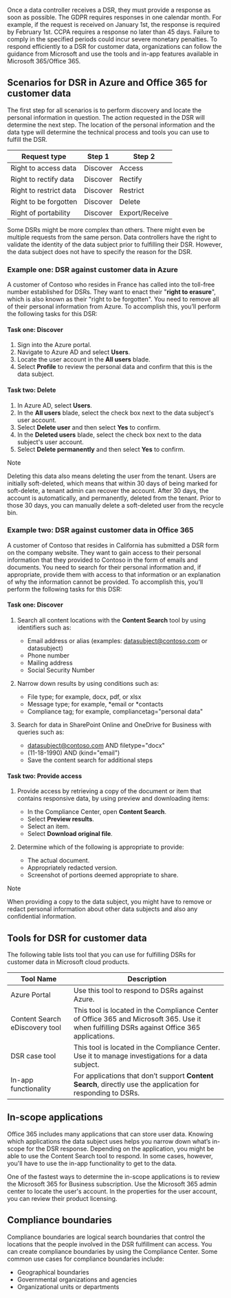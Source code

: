 Once a data controller receives a DSR, they must provide a response as soon as possible. The GDPR requires responses in one calendar month. For example, if the request is received on January 1st, the response is required by February 1st. CCPA requires a response no later than 45 days. Failure to comply in the specified periods could incur severe monetary penalties. To respond efficiently to a DSR for customer data, organizations can follow the guidance from Microsoft and use the tools and in-app features available in Microsoft 365/Office 365.

## Scenarios for DSR in Azure and Office 365 for customer data

The first step for all scenarios is to perform discovery and locate the personal information in question. The action requested in the DSR will determine the next step. The location of the personal information and the data type will determine the technical process and tools you can use to fulfill the DSR. 

|Request type|Step 1|Step 2|
|------|------|------|
|Right to access data|Discover|Access|
|Right to rectify data|Discover|Rectify|
|Right to restrict data|Discover|Restrict|
|Right to be forgotten|Discover|Delete|
|Right of portability|Discover|Export/Receive|

Some DSRs might be more complex than others. There might even be multiple requests from the same person. Data controllers have the right to validate the identity of the data subject prior to fulfilling their DSR. However, the data subject does not have to specify the reason for the DSR.

### Example one: DSR against customer data in Azure

A customer of Contoso who resides in France has called into the toll-free number established for DSRs. They want to enact their "**right to erasure**", which is also known as their "right to be forgotten". You need to remove all of their personal information from Azure. To accomplish this, you’ll perform the following tasks for this DSR:

#### Task one: Discover

1. Sign into the Azure portal.
2. Navigate to Azure AD and select **Users**.
3. Locate the user account in the **All users** blade.
4. Select **Profile** to review the personal data and confirm that this is the data subject.
   
#### Task two: Delete

1. In Azure AD, select **Users**.
2. In the **All users** blade, select the check box next to the data subject's user account.
3. Select **Delete user** and then select **Yes** to confirm. 
4. In the **Deleted users** blade, select the check box next to the data subject's user account.
5. Select **Delete permanently** and then select **Yes** to confirm.

> [!NOTE]
> Deleting this data also means deleting the user from the tenant. Users are initially soft-deleted, which means that within 30 days of being marked for soft-delete, a tenant admin can recover the account. After 30 days, the account is automatically, and permanently, deleted from the tenant. Prior to those 30 days, you can manually delete a soft-deleted user from the recycle bin.

### Example two: DSR against customer data in Office 365

A customer of Contoso that resides in California has submitted a DSR form on the company website. They want to gain access to their personal information that they provided to Contoso in the form of emails and documents. You need to search for their personal information and, if appropriate, provide them with access to that information or an explanation of why the information cannot be provided. To accomplish this, you’ll perform the following tasks for this DSR:

#### Task one: Discover

1. Search all content locations with the **Content Search** tool by using identifiers such as:

    - Email address or alias (examples: datasubject@contoso.com or datasubject)
    - Phone number
    - Mailing address
    - Social Security Number

2. Narrow down results by using conditions such as:

    - File type; for example, docx, pdf, or xlsx
    - Message type; for example, \*email or \*contacts
    - Compliance tag; for example, compliancetag="personal data"

3. Search for data in SharePoint Online and OneDrive for Business with queries such as:

    - datasubject@contoso.com AND filetype="docx" 
    - (11-18-1990) AND (kind="email")
    - Save the content search for additional steps

#### Task two: Provide access

1. Provide access by retrieving a copy of the document or item that contains responsive data, by using preview and downloading items:

    - In the Compliance Center, open **Content Search**.
    - Select **Preview results**.
    - Select an item.
    - Select **Download original file**.

2. Determine which of the following is appropriate to provide:

    - The actual document.
    - Appropriately redacted version.
    - Screenshot of portions deemed appropriate to share.

> [!NOTE]
> When providing a copy to the data subject, you might have to remove or redact personal information about other data subjects and also any confidential information.

## Tools for DSR for customer data

The following table lists tool that you can use for fulfilling DSRs for customer data in Microsoft cloud products.

|Tool Name|Description|
|------|------|
|Azure Portal| Use this tool to respond to DSRs against Azure.|
|Content Search eDiscovery tool|This tool is located in the Compliance Center of Office 365 and Microsoft 365. Use it when fulfilling DSRs against Office 365 applications.|
|DSR case tool| This tool is located in the Compliance Center. Use it to manage investigations for a data subject.|
|In-app functionality|For applications that don’t support **Content Search**, directly use the application for responding to DSRs.|

## In-scope applications

Office 365 includes many applications that can store user data. Knowing which applications the data subject uses helps you narrow down what’s in-scope for the DSR response. Depending on the application, you might be able to use the Content Search tool to respond. In some cases, however, you'll have to use the in-app functionality to get to the data.

One of the fastest ways to determine the in-scope applications is to review the Microsoft 365 for Business subscription. Use the Microsoft 365 admin center to locate the user's account. In the properties for the user account, you can review their product licensing. 

## Compliance boundaries

Compliance boundaries are logical search boundaries that control the locations that the people involved in the DSR fulfillment can access. You can create compliance boundaries by using the Compliance Center. Some common use cases for compliance boundaries include:

- Geographical boundaries
- Governmental organizations and agencies
- Organizational units or departments
